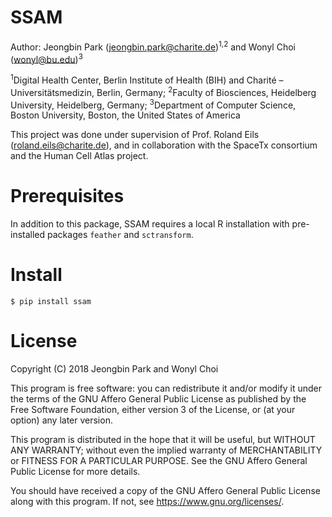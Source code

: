 SSAM
============================================================================================

Author: Jeongbin Park (jeongbin.park@charite.de)<sup>1,2</sup> and Wonyl Choi (wonyl@bu.edu)<sup>3</sup>

<sup>1</sup>Digital Health Center, Berlin Institute of Health (BIH) and Charité – Universitätsmedizin, Berlin, Germany; <sup>2</sup>Faculty of Biosciences, Heidelberg University, Heidelberg, Germany; <sup>3</sup>Department of Computer Science, Boston University, Boston, the United States of America

This project was done under supervision of Prof. Roland Eils (roland.eils@charite.de),
and in collaboration with the SpaceTx consortium and the Human Cell Atlas project.

Prerequisites
=============

In addition to this package, SSAM requires a local R installation with pre-installed packages `feather` and `sctransform`.

Install
============

```
$ pip install ssam
```

License
=======

Copyright (C) 2018 Jeongbin Park and Wonyl Choi

This program is free software: you can redistribute it and/or modify
it under the terms of the GNU Affero General Public License as published
by the Free Software Foundation, either version 3 of the License, or
(at your option) any later version.

This program is distributed in the hope that it will be useful,
but WITHOUT ANY WARRANTY; without even the implied warranty of
MERCHANTABILITY or FITNESS FOR A PARTICULAR PURPOSE.  See the
GNU Affero General Public License for more details.

You should have received a copy of the GNU Affero General Public License
along with this program.  If not, see <https://www.gnu.org/licenses/>.
